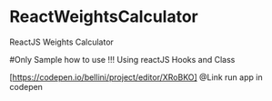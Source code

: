 # ReactWeightsCalculator
ReactJS Weights Calculator

#Only Sample how to use !!!
Using reactJS Hooks and Class


[https://codepen.io/bellini/project/editor/XRoBKO] @Link run app in codepen
